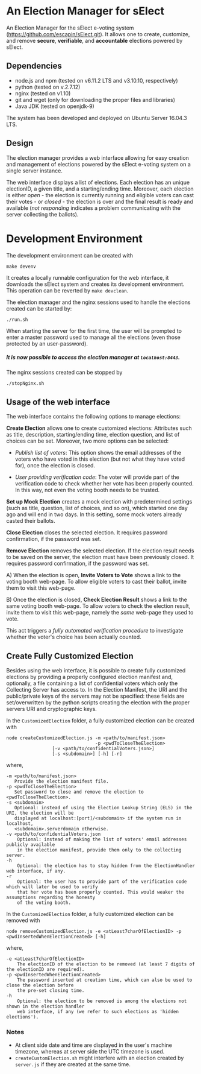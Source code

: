 # An Election Manager for sElect

An Election Manager for the sElect e-voting system
(https://github.com/escapin/sElect.git).  It allows one to create,
customize, and remove **secure**, **verifiable**, and **accountable**
elections powered by sElect.


## Dependencies

* node.js and npm (tested on v6.11.2 LTS and v3.10.10, respectively)
* python (tested on v.2.7.12)
* nginx (tested on v1.10)
* git and wget (only for downloading the proper files and libraries)
* Java JDK (tested on openjdk-9)


The system has been developed and deployed on Ubuntu Server 16.04.3 LTS.


## Design

The election manager provides a web interface allowing for easy creation
and management of elections powered by the sElect e-voting system on a
single server instance.

The web interface displays a list of elections. Each election has an
unique electionID, a given title, and a starting/ending time. Moreover,
each election is either *open* - the election is currently running and
eligible voters can cast their votes - or *closed* - the election is
over and the final result is ready and available (*not responding*
indicates a problem communicating with the server collecting the
ballots).


# Development Environment

The development environment can be created with

```
make devenv
```

It creates a locally runnable configuration for the web interface, it
downloads the sElect system and creates its development
environment. This operation can be reverted by `make devclean`.


The election manager and the nginx sessions used to handle the elections 
created can be started by:

```
./run.sh
```

When starting the server for the first time, the user will be prompted
to enter a master password used to manage all the elections (even those
protected by an user-password).


##### It is now possible to access the election manager at ``localhost:8443``.


The nginx sessions created can be stopped by

```
./stopNginx.sh
```

## Usage of the web interface

The web interface contains the following options to manage elections:

**Create Election** allows one to create customized elections: Attributes 
such as title, description, starting/ending time, election question, 
and list of choices can be set. Moreover, two more options can be selected:

* _Publish list of voters_: This option shows the email addresses of
  the voters who have voted in this election (but not what they have voted
  for), once the election is closed.
 
* _User providing verification code_: The voter will provide part of 
  the verification code to check whether her vote has been properly 
  counted. In this way, not even the voting booth needs to be trusted. 

**Set up Mock Election** creates a mock election with predetermined settings
(such as title, question, list of choices, and so on), which started one day ago
and will end in two days. In this setting, some mock voters already casted their ballots.

**Close Election** closes the selected election. It requires password 
confirmation, if the password was set.

**Remove Election** removes the selected election. If the election result needs 
to be saved on the server, the election must have been previously closed. 
It requires password confirmation, if the password was set.

A) When the election is open, **Invite Voters to Vote** shows a link to the 
voting booth web-page. To allow eligible voters to cast their ballot, invite them 
to visit this web-page.

B) Once the election is closed, **Check Election Result** shows a link to the same 
voting booth web-page. To allow voters to check the election result, invite them to 
visit this web-page, namely the _same_ web-page they used to vote.


This act triggers a *fully automated verification procedure* to investigate whether the 
voter's choice has been actually counted.



## Create Fully Customized Election


Besides using the web interface, it is possible to create fully
customized elections by providing a properly configured election
manifest and, optionally, a file containing a list of confidential
voters which only the Collecting Server has access to.  In the Election
Manifest, the URI and the public/private keys of the servers may not be
specified: these fields are set/overwritten by the python scripts
creating the election with the proper servers URI and cryptographic
keys.


In the `CustomizedElection` folder, a fully customized election can be created with

```
node createCustomizedElection.js -m <path/to/manifest.json>
                                 -p <pwdToCloseTheElection>
				 [-v <path/to/confidentialVoters.json>]
				 [-s <subdomain>] [-h] [-r]
```
where,
```
-m <path/to/manifest.json>
   Provide the election manifest file.
-p <pwdToCloseTheElection>
   Set password to close and remove the election to <pwdToCloseTheElection>.
-s <subdomain>
   Optional: instead of using the Election Lookup String (ELS) in the URI, the election will be
   displayed at localhost:[port]/<subdomain> if the system run in localhost,
   <subdomain>.serverdomain otherwise.
-v <path/to/confidentialVoters.json
    Optional: instead of making the list of voters' email addresses publicly available
    in the election manifest, provide them only to the collecting server.
-h 
    Optional: the election has to stay hidden from the ElectionHandler web interface, if any.
-r
    Optional: the user has to provide part of the verification code which will later be used to verify 
    that her vote has been properly counted. This would weaker the assumptions regarding the honesty
    of the voting booth.
```


In the `CustomizedElection` folder, a fully customized election can be removed with

```
node removeCustomizedElection.js -e <atLeast7charOfElectionID> -p <pwdInsertedWhenElectionCreated> [-h]
```

where,
```
-e <atLeast7charOfElectionID>
    The electionID of the election to be removed (at least 7 digits of the electionID are required).
-p <pwdInsertedWhenElectionCreated>
    The password inserted at creation time, which can also be used to close the election before
    the pre-set closing time.
-h
    Optional: the election to be removed is among the elections not shown in the election handler
    web interface, if any (we refer to such elections as 'hidden elections').
```

### Notes

* At client side date and time are displayed in the user's machine 
  timezone, whereas at server side the UTC timezone is used.
* `createCustomElection.sh` might interfere with an election created 
  by `server.js` if they are created at the same time.
